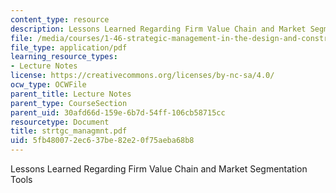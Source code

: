 ```yaml
---
content_type: resource
description: Lessons Learned Regarding Firm Value Chain and Market Segmentation Tools
file: /media/courses/1-46-strategic-management-in-the-design-and-construction-value-chain-fall-2003/5fb480072ec637be82e20f75aeba68b8_strtgc_managmnt.pdf
file_type: application/pdf
learning_resource_types:
- Lecture Notes
license: https://creativecommons.org/licenses/by-nc-sa/4.0/
ocw_type: OCWFile
parent_title: Lecture Notes
parent_type: CourseSection
parent_uid: 30afd66d-159e-6b7d-54ff-106cb58715cc
resourcetype: Document
title: strtgc_managmnt.pdf
uid: 5fb48007-2ec6-37be-82e2-0f75aeba68b8
---
```

Lessons Learned Regarding Firm Value Chain and Market Segmentation Tools